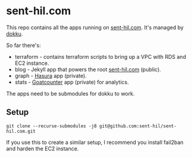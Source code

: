# sent-hil.com

This repo contains all the apps running on [sent-hil.com](sent-hil.com). It's managed by [dokku](http://dokku.viewdocs.io/dokku/).

So far there's:

* terraform - contains terraform scripts to bring up a VPC with RDS and EC2 instance.
* blog - Jekyll app that powers the root [sent-hil.com](sent-hil.com) (public).
* graph - [Hasura](https://hasura.io) app (private).
* stats - [Goatcounter](https://www.goatcounter.com) app (private) for analytics.

The apps need to be submodules for dokku to work.

## Setup

```
git clone --recurse-submodules -j8 git@github.com:sent-hil/sent-hil.com.git
```

If you use this to create a similar setup, I recommend you install fail2ban and harden the EC2 instance.
